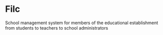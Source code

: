 # Filc
School management system for members of the educational establishment from students to teachers to school administrators
